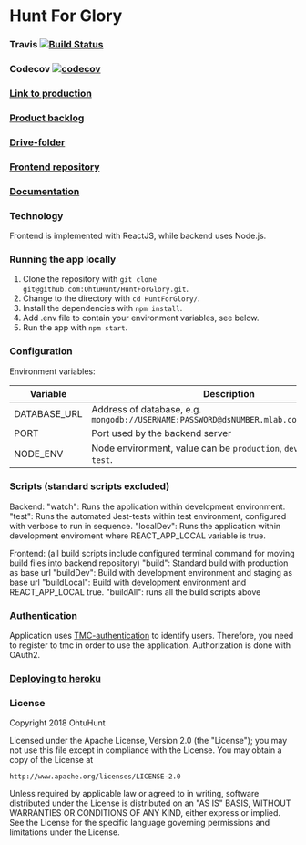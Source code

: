 # Hunt For Glory
### Travis [![Build Status](https://travis-ci.org/OhtuHunt/HuntForGlory.svg?branch=master)](https://travis-ci.org/OhtuHunt/HuntForGlory)

### Codecov [![codecov](https://codecov.io/gh/OhtuHunt/HuntForGlory/branch/development/graph/badge.svg)](https://codecov.io/gh/OhtuHunt/HuntForGlory)

### [Link to production](https://huntforglory.herokuapp.com/)

### [Product backlog](https://docs.google.com/spreadsheets/d/17PduZQHrmnuX6p_RP01JO7bq5TDrcI7-3gSi1h1wwI4/edit?ts=5a5c6da6#gid=0)

### [Drive-folder](https://drive.google.com/open?id=10lK1HtHSuotmiAjwj4vCeRSRPuYMGMyj)

### [Frontend repository](https://github.com/OhtuHunt/HuntForGloryFrontend)

### [Documentation](https://github.com/OhtuHunt/HuntForGlory/blob/development/Documentation)

### Technology

Frontend is implemented with ReactJS, while backend uses Node.js.

### Running the app locally
1. Clone the repository with `git clone git@github.com:OhtuHunt/HuntForGlory.git`.
2. Change to the directory with `cd HuntForGlory/`.
3. Install the dependencies with `npm install`.
4. Add .env file to contain your environment variables, see below.
5. Run the app with `npm start`.

### Configuration

Environment variables:

| Variable  | Description |
| ------------- | ------------- |
| DATABASE_URL  | Address of database, e.g. `mongodb://USERNAME:PASSWORD@dsNUMBER.mlab.com:PORT/DATABASE` |
| PORT | Port used by the backend server |
| NODE_ENV | Node environment, value can be `production`, `development` or `test`. |

### Scripts (standard scripts excluded)

Backend:
"watch": Runs the application within development environment.
"test": Runs the automated Jest-tests within test environment, configured with verbose to run in sequence.
"localDev": Runs the application within development enviroment where REACT_APP_LOCAL variable is true.

Frontend: (all build scripts include configured terminal command for moving build files into backend repository)
"build": Standard build with production as base url
"buildDev": Build with development environment and staging as base url
"buildLocal": Build with development environment and REACT_APP_LOCAL true.
"buildAll": runs all the build scripts above


### Authentication

Application uses [TMC-authentication](https://tmc.mooc.fi) to identify users. Therefore, you need to register to tmc in order to use the application. Authorization is done with OAuth2.

### [Deploying to heroku](https://devcenter.heroku.com/articles/getting-started-with-nodejs#introduction)

### License
Copyright 2018 OhtuHunt

Licensed under the Apache License, Version 2.0 (the "License");
you may not use this file except in compliance with the License.
You may obtain a copy of the License at

    http://www.apache.org/licenses/LICENSE-2.0

Unless required by applicable law or agreed to in writing, software
distributed under the License is distributed on an "AS IS" BASIS,
WITHOUT WARRANTIES OR CONDITIONS OF ANY KIND, either express or implied.
See the License for the specific language governing permissions and
limitations under the License.
